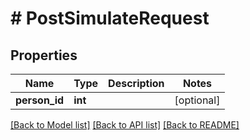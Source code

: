 # # PostSimulateRequest

## Properties

Name | Type | Description | Notes
------------ | ------------- | ------------- | -------------
**person_id** | **int** |  | [optional]

[[Back to Model list]](../../README.md#models) [[Back to API list]](../../README.md#endpoints) [[Back to README]](../../README.md)
